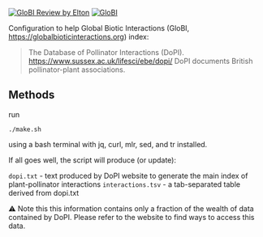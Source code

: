 [![GloBI Review by Elton](../../actions/workflows/review.yml/badge.svg)](../../actions/workflows/review.yml) [![GloBI](https://api.globalbioticinteractions.org/interaction.svg?accordingTo=globi:globalbioticinteractions/dopi)](https://globalbioticinteractions.org/?accordingTo=globi:globalbioticinteractions/dopi) 

Configuration to help Global Biotic Interactions (GloBI, https://globalbioticinteractions.org) index:

> The Database of Pollinator Interactions (DoPI). https://www.sussex.ac.uk/lifesci/ebe/dopi/ 
> DoPI documents British pollinator-plant associations. 

## Methods

run 

```
./make.sh
```

using a bash terminal with jq, curl, mlr, sed, and tr installed.

If all goes well, the script will produce (or update):

```dopi.txt``` - text produced by DoPI website to generate the main index of plant-pollinator interactions
```interactions.tsv``` - a tab-separated table derived from dopi.txt 

:warning: Note this this information contains only a fraction of the wealth of data contained by DoPI. Please refer to the website to find ways to access this data. 
